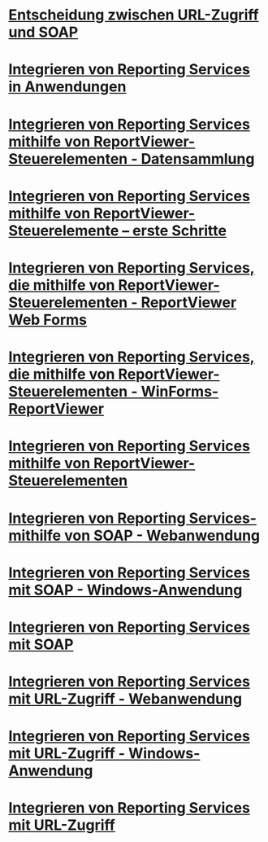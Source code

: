 # [Entscheidung zwischen URL-Zugriff und SOAP](choosing-between-url-access-and-soap.md)
# [Integrieren von Reporting Services in Anwendungen](integrating-reporting-services-into-applications.md)
# [Integrieren von Reporting Services mithilfe von ReportViewer-Steuerelementen - Datensammlung](integrating-reporting-services-using-reportviewer-controls-data-collection.md)
# [Integrieren von Reporting Services mithilfe von ReportViewer-Steuerelemente – erste Schritte](integrating-reporting-services-using-reportviewer-controls-get-started.md)
# [Integrieren von Reporting Services, die mithilfe von ReportViewer-Steuerelementen - ReportViewer Web Forms](using-the-webforms-reportviewer-control.md)
# [Integrieren von Reporting Services, die mithilfe von ReportViewer-Steuerelementen - WinForms-ReportViewer](using-the-winforms-reportviewer-control.md)
# [Integrieren von Reporting Services mithilfe von ReportViewer-Steuerelementen](integrating-reporting-services-using-reportviewer-controls.md)
# [Integrieren von Reporting Services-mithilfe von SOAP - Webanwendung](integrating-reporting-services-using-soap-web-application.md)
# [Integrieren von Reporting Services mit SOAP - Windows-Anwendung](integrating-reporting-services-using-soap-windows-application.md)
# [Integrieren von Reporting Services mit SOAP](integrating-reporting-services-using-soap.md)
# [Integrieren von Reporting Services mit URL-Zugriff - Webanwendung](integrating-reporting-services-using-url-access-web-application.md)
# [Integrieren von Reporting Services mit URL-Zugriff - Windows-Anwendung](integrating-reporting-services-using-url-access-windows-application.md)
# [Integrieren von Reporting Services mit URL-Zugriff](integrating-reporting-services-using-url-access.md)
